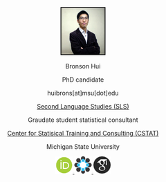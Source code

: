 


<center>
<link rel="stylesheet" href="styles.css" type="text/css">

<img src="images/Bronson_Hui.jpg" style="width:20%; border:2px solid">



Bronson Hui

PhD candidate

huibrons[at]msu[dot]edu

[Second Language Studies (SLS)](https://sls.msu.edu/) 

Graudate student statistical consultant

[Center for Statisical Training and Consulting (CSTAT)](https://cstat.msu.edu/) 

Michigan State University

<a href="https://orcid.org/0000-0003-1822-3109">
<img src="images/orcid.png" width="40" height="40">
</a>
<a href="https://osf.io/7gk8p/">
<img src="images/OSF.png" width="40" height="40">
</a>
<a href="https://scholar.google.com/citations?user=irhLRn0AAAAJ&hl=en">
<img src="images/scholar.png" width="40" height="40">
</a>
</center>